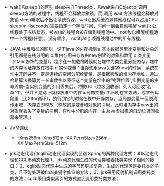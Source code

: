 

- wait()和sleep()的区别
sleep来自Thread类，和wait来自Object类
调用sleep()方法的过程中，线程不会释放对象锁。而 调用 wait 方法线程会释放对象锁
sleep睡眠后不出让系统资源，wait让出系统资源其他线程可以占用CPU
sleep(milliseconds)需要指定一个睡眠时间，时间一到会自动唤醒
wait(): 让线程处于冻结状态，被wait的线程会被存储到线程池中。
notify():唤醒线程池中一个线程(任意)，没有顺序。
notifyAll():唤醒线程池中的所有线程。

- JAVA 中堆和栈的区别，说下java 的内存机制
a.基本数据类型比变量和对象的引用都是在栈分配的
b.堆内存用来存放由new创建的对象和数组
c.类变量（static修饰的变量），程序在一加载的时候就在堆中为类变量分配内存，堆中的内存地址存放在栈中
d.实例变量：当你使用java关键字new的时候，系统在堆中开辟并不一定是连续的空间分配给变量，是根据零散的堆内存地址，通过哈希算法换算为一长串数字以表征这个变量在堆中的”物理位置”,实例变量的生命周期–当实例变量的引用丢失后，将被GC（垃圾回收器）列入可回收“名单”中，但并不是马上就释放堆中内存
e.局部变量: 由声明在某方法，或某代码段里（比如for循环），执行到它的时候在栈中开辟内存，当局部变量一但脱离作用域，内存立即释放（释放的是变量和对象的引用，此时堆内存中new出的对象就丢失了变量的引用，在堆中分配的内存，由Java虚拟机的自动垃圾回收器来管理。）

- JVM调优
    - -Xms256m -Xmx512m -XX:PermSize=256m -XX:MaxPermSize=512m


- jdk动态代理和cglib动态代理实现的区别
Spring的两种代理方式：JDK动态代理和CGLIB动态代理
1、jdk动态代理生成的代理类和委托类实现了相同的接口；
2、cglib动态代理中生成的字节码更加复杂，生成的代理类是委托类的子类，且不能处理被final关键字修饰的方法；
3、jdk采用反射机制调用委托类的方法，cglib采用类似索引的方式直接调用委托类方法；





